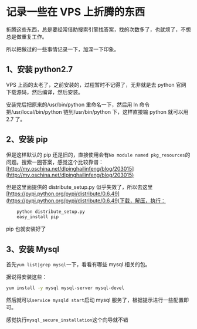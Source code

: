 # 记录一些在 VPS 上折腾的东西

折腾这些东西，总是要经常借助搜索引擎找答案，找的次数多了，也就烦了，不想总是做重复工作。

所以把做过的一些事情记录一下，加深一下印象。

## 1、安装 python2.7

VPS 上面的太老了，之前安装的，过程暂时不记得了，无非就是去 python 官网下载源码，然后编译，然后安装。

安装完后把原来的/usr/bin/python 重命名一下，然后用 ln 命令把/usr/local/bin/python 链到/usr/bin/python 下，这样直接输 python 就可以用 2.7 了。

## 2、安装 pip

但是这样默认的 pip 还是旧的，直接使用会有`No module named pkg_resources`的问题。搜索一圈答案，感觉这个比较靠谱：[http://my.oschina.net/dlpinghailinfeng/blog/203015](http://my.oschina.net/dlpinghailinfeng/blog/203015)

但是这里面提供的 distribute_setup.py 似乎失效了，所以去这里[https://pypi.python.org/pypi/distribute/0.6.49](https://pypi.python.org/pypi/distribute/0.6.49)下载，解压，执行：

```bash
    python distribute_setup.py
    easy_install pip
```

pip 也就安装好了

## 3、安装 Mysql

首先`yum list|grep mysql`一下，看看有哪些 mysql 相关的包。

据说得安装这些：

```bash
yum install -y mysql mysql-server mysql-devel
```

然后就可以`service mysqld start`启动 mysql 服务了，根据提示进行一些配置即可。

感觉执行`mysql_secure_installation`这个向导就不错

